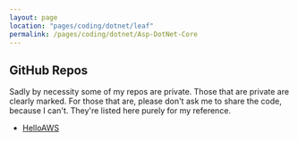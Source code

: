 ```yaml
---
layout: page
location: "pages/coding/dotnet/leaf"
permalink: /pages/coding/dotnet/Asp-DotNet-Core
---
```


## GitHub Repos 

Sadly by necessity some of my repos are private. Those that are private are clearly marked. For those that are, please don't ask me to share the code, because I can't. They're listed here purely for my reference.

- [HelloAWS](https://github.com/claresudbery/HelloAWS)

